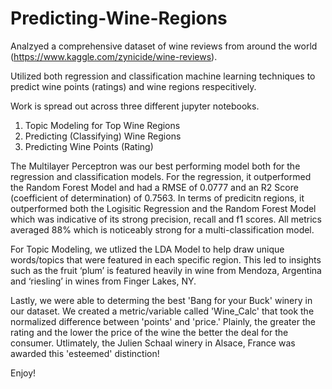 # Predicting-Wine-Regions

Analzyed a comprehensive dataset of wine reviews from around the world (https://www.kaggle.com/zynicide/wine-reviews).

Utilized both regression and classification machine learning techniques to predict wine points (ratings) and wine regions respecitively.

Work is spread out across three different jupyter notebooks. 
  1. Topic Modeling for Top Wine Regions
  2. Predicting (Classifying) Wine Regions
  3. Predicting Wine Points (Rating)

The Multilayer Perceptron was our best performing model both for the regression and classification models. For the regression, it outperformed the Random Forest Model and had a RMSE of 0.0777 and an R2 Score (coefficient of determination) of 0.7563. In terms of predicitn regions, it outperformed both the Logisitic Regression and the Random Forest Model which was indicative of its strong precision, recall and f1 scores. All metrics averaged 88% which is noticeably strong for a multi-classification model.

For Topic Modeling, we utlized the LDA Model to help draw unique words/topics that were featured in each specific region. This led to insights such as the fruit ‘plum’ is featured heavily in wine from Mendoza, Argentina and ‘riesling’ in wines from Finger Lakes, NY. 

Lastly, we were able to determing the best 'Bang for your Buck' winery in our dataset. We created a metric/variable called 'Wine_Calc' that took the normalized difference between 'points' and 'price.' Plainly, the greater the rating and the lower the price of the wine the better the deal for the consumer. Utlimately, the Julien Schaal winery in Alsace, France was awarded this 'esteemed' distinction!

Enjoy!


